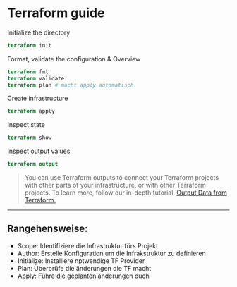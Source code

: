 # Terraform guide

Initialize the directory
```terraform
terraform init
```

Format, validate the configuration & Overview
```terraform
terraform fmt
terraform validate
terraform plan # macht apply automatisch
```

Create infrastructure
```terraform
terraform apply
```

Inspect state
```terraform
terraform show
```

Inspect output values
```terraform
terraform output
```
>You can use Terraform outputs to connect your Terraform projects with other parts of your infrastructure, or with other Terraform projects. To learn more, follow our in-depth tutorial, 
[Output Data from Terraform.](https://learn.hashicorp.com/tutorials/terraform/outputs?in=terraform/configuration-language)

---

## Rangehensweise:
- Scope: Identifiziere die Infrastruktur fürs Projekt
- Author: Erstelle Konfiguration um die Infrakstruktur zu definieren
- Initialize: Installiere nptwendige TF Provider
- Plan: Überprüfe die änderungen die TF macht
- Apply: Führe die geplanten änderungen duch